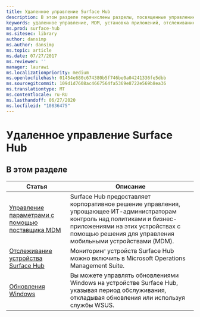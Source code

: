 ```yaml
---
title: Удаленное управление Surface Hub
description: В этом разделе перечислены разделы, посвященные управлению Surface Hub.
keywords: удаленное управление, MDM, установка приложений, отслеживание Surface Hub, Operations Management Suite, OMS
ms.prod: surface-hub
ms.sitesec: library
author: dansimp
ms.author: dansimp
ms.topic: article
ms.date: 07/27/2017
ms.reviewer: ''
manager: laurawi
ms.localizationpriority: medium
ms.openlocfilehash: 01454e680c674380b5f746be0a04241336fe5dbb
ms.sourcegitcommit: 109d1d7608ac4667564fa5369e8722e569b8ea36
ms.translationtype: MT
ms.contentlocale: ru-RU
ms.lasthandoff: 06/27/2020
ms.locfileid: "10836475"
---
```

# Удаленное управление Surface Hub

## В этом разделе

|Статья | Описание|
| ------ | --------------- |
| [Управление параметрами с помощью поставщика MDM]( https://technet.microsoft.com/itpro/surface-hub/manage-settings-with-mdm-for-surface-hub) | Surface Hub предоставляет корпоративное решение управления, упрощающее ИТ-администраторам контроль над политиками и бизнес-приложениями на этих устройствах с помощью решения для управления мобильными устройствами (MDM).|
| [Отслеживание устройства Surface Hub]( https://technet.microsoft.com/itpro/surface-hub/monitor-surface-hub) | Мониторинг устройств Surface Hub можно включить в Microsoft Operations Management Suite.|
| [Обновления Windows](https://technet.microsoft.com/itpro/surface-hub/manage-windows-updates-for-surface-hub) | Вы можете управлять обновлениями Windows на устройстве Surface Hub, указывая период обслуживания, откладывая обновления или используя службы WSUS.|
